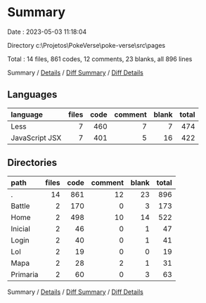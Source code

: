 # Summary

Date : 2023-05-03 11:18:04

Directory c:\\Projetos\\PokeVerse\\poke-verse\\src\\pages

Total : 14 files,  861 codes, 12 comments, 23 blanks, all 896 lines

Summary / [Details](details.md) / [Diff Summary](diff.md) / [Diff Details](diff-details.md)

## Languages
| language | files | code | comment | blank | total |
| :--- | ---: | ---: | ---: | ---: | ---: |
| Less | 7 | 460 | 7 | 7 | 474 |
| JavaScript JSX | 7 | 401 | 5 | 16 | 422 |

## Directories
| path | files | code | comment | blank | total |
| :--- | ---: | ---: | ---: | ---: | ---: |
| . | 14 | 861 | 12 | 23 | 896 |
| Battle | 2 | 170 | 0 | 3 | 173 |
| Home | 2 | 498 | 10 | 14 | 522 |
| Inicial | 2 | 46 | 0 | 1 | 47 |
| Login | 2 | 40 | 0 | 1 | 41 |
| Lol | 2 | 19 | 0 | 0 | 19 |
| Mapa | 2 | 28 | 2 | 1 | 31 |
| Primaria | 2 | 60 | 0 | 3 | 63 |

Summary / [Details](details.md) / [Diff Summary](diff.md) / [Diff Details](diff-details.md)